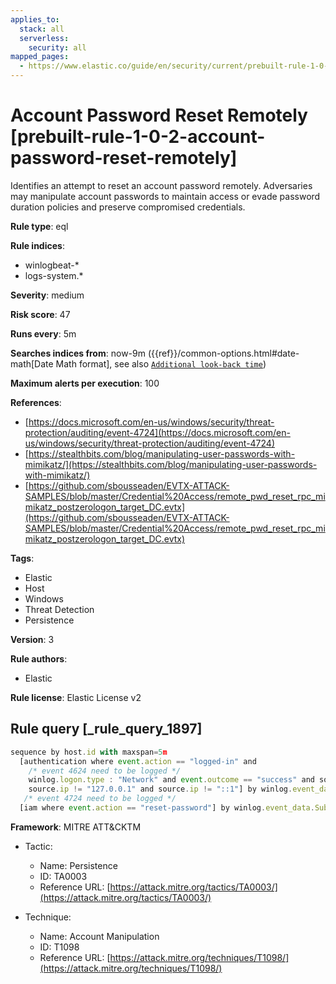 ```yaml
---
applies_to:
  stack: all
  serverless:
    security: all
mapped_pages:
  - https://www.elastic.co/guide/en/security/current/prebuilt-rule-1-0-2-account-password-reset-remotely.html
---
```


# Account Password Reset Remotely [prebuilt-rule-1-0-2-account-password-reset-remotely]

Identifies an attempt to reset an account password remotely. Adversaries may manipulate account passwords to maintain access or evade password duration policies and preserve compromised credentials.

**Rule type**: eql

**Rule indices**:

* winlogbeat-*
* logs-system.*

**Severity**: medium

**Risk score**: 47

**Runs every**: 5m

**Searches indices from**: now-9m ({{ref}}/common-options.html#date-math[Date Math format], see also [`Additional look-back time`](docs-content://solutions/security/detect-and-alert/create-detection-rule.md#rule-schedule))

**Maximum alerts per execution**: 100

**References**:

* [https://docs.microsoft.com/en-us/windows/security/threat-protection/auditing/event-4724](https://docs.microsoft.com/en-us/windows/security/threat-protection/auditing/event-4724)
* [https://stealthbits.com/blog/manipulating-user-passwords-with-mimikatz/](https://stealthbits.com/blog/manipulating-user-passwords-with-mimikatz/)
* [https://github.com/sbousseaden/EVTX-ATTACK-SAMPLES/blob/master/Credential%20Access/remote_pwd_reset_rpc_mimikatz_postzerologon_target_DC.evtx](https://github.com/sbousseaden/EVTX-ATTACK-SAMPLES/blob/master/Credential%20Access/remote_pwd_reset_rpc_mimikatz_postzerologon_target_DC.evtx)

**Tags**:

* Elastic
* Host
* Windows
* Threat Detection
* Persistence

**Version**: 3

**Rule authors**:

* Elastic

**Rule license**: Elastic License v2

## Rule query [_rule_query_1897]

```js
sequence by host.id with maxspan=5m
  [authentication where event.action == "logged-in" and
    /* event 4624 need to be logged */
    winlog.logon.type : "Network" and event.outcome == "success" and source.ip != null and
    source.ip != "127.0.0.1" and source.ip != "::1"] by winlog.event_data.TargetLogonId
   /* event 4724 need to be logged */
  [iam where event.action == "reset-password"] by winlog.event_data.SubjectLogonId
```

**Framework**: MITRE ATT&CKTM

* Tactic:

    * Name: Persistence
    * ID: TA0003
    * Reference URL: [https://attack.mitre.org/tactics/TA0003/](https://attack.mitre.org/tactics/TA0003/)

* Technique:

    * Name: Account Manipulation
    * ID: T1098
    * Reference URL: [https://attack.mitre.org/techniques/T1098/](https://attack.mitre.org/techniques/T1098/)



